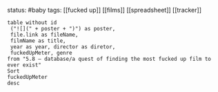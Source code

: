 status: #baby 
tags: [[fucked up]] [[films]] [[spreadsheet]] [[tracker]]
```dataview
table without id
 ("![](" + poster + ")") as poster,
 file.link as fileName,
 filmName as title,
 year as year, director as diretor,
 fuckedUpMeter, genre
from "5.8 — database/a quest of finding the most fucked up film to ever exist"
Sort 
fuckedUpMeter
desc
```